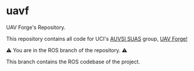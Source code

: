 # uavf
UAV Forge's Repository.

This repository contains all code for UCI's [AUVSI SUAS](https://www.auvsi-suas.org/) group, [UAV Forge!](https://sites.uci.edu/uavforge/)

⚠️ You are in the ROS branch of the repository. ⚠️

This branch contains the ROS codebase of the project.
